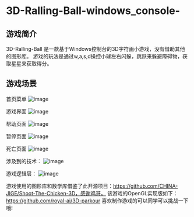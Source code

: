 # 3D-Ralling-Ball-windows_console-
## 游戏简介
3D-Ralling-Ball 是一款基于Windows控制台的3D字符画小游戏，没有借助其他的图形库。
游戏的玩法是通过w,a,s,d操控小球左右闪躲，跳跃来躲避障碍物，获取星星来获取得分。
## 游戏场景

首页菜单
![image](https://user-images.githubusercontent.com/47621594/111096910-82641200-857b-11eb-9441-30f0730878d9.png)

游戏界面
![image](https://user-images.githubusercontent.com/47621594/111097013-ac1d3900-857b-11eb-89da-71041b10ce74.png)

帮助页面
![image](https://user-images.githubusercontent.com/47621594/111096948-91e35b00-857b-11eb-8d2d-bf0c382c7dde.png)

暂停页面
![image](https://user-images.githubusercontent.com/47621594/111097039-b5a6a100-857b-11eb-97fa-9ac029ca1ba7.png)


死亡页面
![image](https://user-images.githubusercontent.com/47621594/111097078-ca833480-857b-11eb-961a-5e38b0444580.png)

涉及到的技术：
![image](https://user-images.githubusercontent.com/47621594/111097250-2352cd00-857c-11eb-8ec8-a8dafea3b290.png)

游戏逻辑层：
![image](https://user-images.githubusercontent.com/47621594/111097223-1504b100-857c-11eb-94fe-f9abe0e643ed.png)


游戏使用的图形库和数学库借鉴了此开源项目：https://github.com/CHINA-JIGE/Shoot-The-Chicken-3D，感谢鸡哥。
该游戏的OpenGL实现版如下：https://github.com/royal-ai/3D-parkour
喜欢制作游戏的可以同学可以挑战一下哦!
